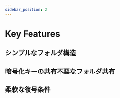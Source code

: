 ```yaml
---
sidebar_position: 2
---
```


# Key Features  


## シンプルなフォルダ構造


## 暗号化キーの共有不要なフォルダ共有


## 柔軟な復号条件





